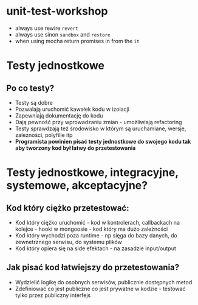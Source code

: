# unit-test-workshop


* always use rewire `revert`
* always use sinon `sandbox` and `restore`
* when using mocha return promises in from the `it`


# Testy jednostkowe
## Po co testy?
* Testy są dobre
* Pozwalają uruchomić kawałek kodu w izolacji
* Zapewniają dokumentację do kodu
* Dają pewność przy wprowadzaniu zmian - umożliwiają refactoring
* Testy sprawdzają też środowisko w którym są uruchamiane, wersje, zależności, polyfille itp
* **Programista powinien pisać testy jednostkowe do swojego kodu tak aby tworzony kod był łatwy do przetestowania**

# Testy jednostkowe, integracyjne, systemowe, akceptacyjne?


## Kod który ciężko przetestować:
* Kod który ciężko uruchomić - kod w kontrolerach, callbackach na kolejce - hooki w mongoosie - kod który ma dużo zależności 
* Kod który wychodzi poza runtime - np sięga do bazy danych, do zewnetrznego serwisu, do systemu plików
* Kod który opiera się na side efektach - na zasadzie input/output

## Jak pisać kod łatwiejszy do przetestowania?
* Wydzielić logikę do osobnych serwisów, publicznie dostępnych metod
* Zdefiniować co jest publiczne co jest prywatne w kodzie - testować tylko przez publiczny interfejs

